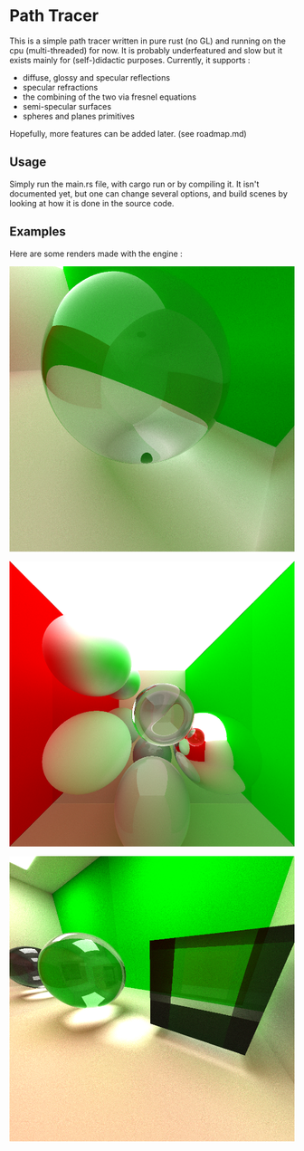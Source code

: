 # Path Tracer

This is a simple path tracer written in pure rust (no GL) and running on the cpu (multi-threaded) for now. It is probably underfeatured and slow but it exists mainly for (self-)didactic purposes.
Currently, it supports : 
 * diffuse, glossy and specular reflections
 * specular refractions 
 * the combining of the two via fresnel equations
 * semi-specular surfaces
 * spheres and planes primitives

Hopefully, more features can be added later. (see roadmap.md)

## Usage

Simply run the main.rs file, with cargo run or by compiling it.
It isn't documented yet, but one can change several options, and build scenes by looking at how it is done in the source code.

## Examples
Here are some renders made with the engine :

![alt text](https://github.com/TalosSources/path_tracing/blob/main/ressources/example_1.png?raw=true)

![alt text](https://github.com/TalosSources/path_tracing/blob/main/ressources/example_2.png?raw=true)

![alt text](https://github.com/TalosSources/path_tracing/blob/main/ressources/example_3.png?raw=true)
